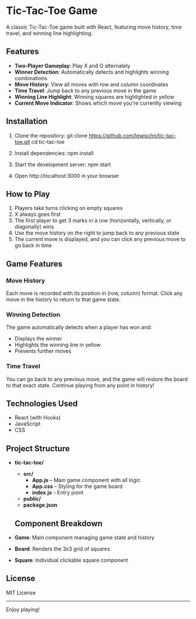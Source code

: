 # Tic-Tac-Toe Game

A classic Tic-Tac-Toe game built with React, featuring move history, time travel, and winning line highlighting.

## Features

- **Two-Player Gameplay**: Play X and O alternately
- **Winner Detection**: Automatically detects and highlights winning combinations
- **Move History**: View all moves with row and column coordinates
- **Time Travel**: Jump back to any previous move in the game
- **Winning Line Highlight**: Winning squares are highlighted in yellow
- **Current Move Indicator**: Shows which move you're currently viewing

## Installation

1. Clone the repository:
git clone https://github.com/lewischn/tic-tac-toe.git
cd tic-tac-toe

2. Install dependencies:
npm install

3. Start the development server:
npm start

4. Open http://localhost:3000 in your browser

## How to Play

1. Players take turns clicking on empty squares
2. X always goes first
3. The first player to get 3 marks in a row (horizontally, vertically, or diagonally) wins
4. Use the move history on the right to jump back to any previous state
5. The current move is displayed, and you can click any previous move to go back in time

## Game Features

### Move History
Each move is recorded with its position in (row, column) format. Click any move in the history to return to that game state.

### Winning Detection
The game automatically detects when a player has won and:
- Displays the winner
- Highlights the winning line in yellow
- Prevents further moves

### Time Travel
You can go back to any previous move, and the game will restore the board to that exact state. Continue playing from any point in history!

## Technologies Used

- React (with Hooks)
- JavaScript 
- CSS

## Project Structure

- **tic-tac-toe/**
  - **src/**
    - **App.js** – Main game component with all logic  
    - **App.css** – Styling for the game board  
    - **index.js** – Entry point  
  - **public/**  
  - **package.json**

  ## Component Breakdown

- **Game**: Main component managing game state and history
- **Board**: Renders the 3x3 grid of squares
- **Square**: Individual clickable square component

## License

MIT License

---

Enjoy playing!